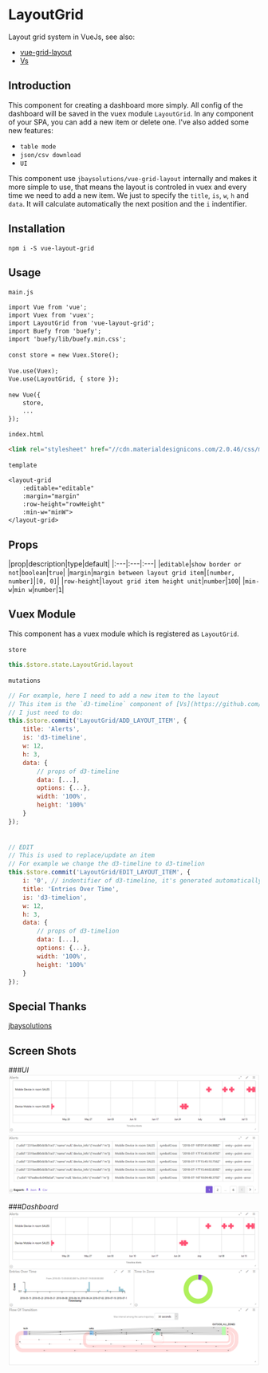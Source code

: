 # LayoutGrid

Layout grid system in VueJs, see also:

- [vue-grid-layout](https://github.com/jbaysolutions/vue-grid-layout)
- [Vs](https://github.com/GopherJ/Vs)


## Introduction

This component for creating a dashboard more simply. All config of the dashboard will be saved in the vuex module `LayoutGrid`. In any component of
your SPA, you can add a new item or delete one. I've also added some new features:

- `table mode`
- `json/csv download`
- `UI`

This component use `jbaysolutions/vue-grid-layout` internally and makes it more simple to use, that means the layout is controled in vuex and
every time we need to add a new item. We just to specify the `title`, `is`, `w`, `h` and `data`. It will calculate automatically the next position
and the `i` indentifier.


## Installation

```
npm i -S vue-layout-grid
```

## Usage

`main.js`
```
import Vue from 'vue';
import Vuex from 'vuex';
import LayoutGrid from 'vue-layout-grid';
import Buefy from 'buefy';
import 'buefy/lib/buefy.min.css';

const store = new Vuex.Store();

Vue.use(Vuex);
Vue.use(LayoutGrid, { store });

new Vue({
    store,
    ...
});
```

`index.html`

```html
<link rel="stylesheet" href="//cdn.materialdesignicons.com/2.0.46/css/materialdesignicons.min.css">
```

`template`

```vue
<layout-grid
    :editable="editable"
    :margin="margin"
    :row-height="rowHeight"
    :min-w="minW">
</layout-grid>
```


## Props

|prop|description|type|default|
|:---|:---|:---|
|`editable`|`show border or not`|`boolean`|`true`|
|`margin`|`margin between layout grid item`|`[number, number]`|`[0, 0]`|
|`row-height`|`layout grid item height unit`|`number`|`100`|
|`min-w`|`min w`|`number`|`1`|



## Vuex Module

This component has a vuex module which is registered as `LayoutGrid`.

`store`

```javascript
this.$store.state.LayoutGrid.layout
```

`mutations`

```javascript
// For example, here I need to add a new item to the layout
// This item is the `d3-timeline` component of [Vs](https://github.com/GopherJ/Vs)
// I just need to do:
this.$store.commit('LayoutGrid/ADD_LAYOUT_ITEM', {
    title: 'Alerts',
    is: 'd3-timeline',
    w: 12,
    h: 3,
    data: {
        // props of d3-timeline
        data: [...],
        options: {...},
        width: '100%',
        height: '100%'
    }
});


// EDIT
// This is used to replace/update an item
// For example we change the d3-timeline to d3-timelion
this.$store.commit('LayoutGrid/EDIT_LAYOUT_ITEM', {
    i: '0', // indentifier of d3-timeline, it's generated automatically
    title: 'Entries Over Time',
    is: 'd3-timelion',
    w: 12,
    h: 3,
    data: {
        // props of d3-timelion
        data: [...],
        options: {...},
        width: '100%',
        height: '100%'
    }
});
```


## Special Thanks

[jbaysolutions](https://github.com/jbaysolutions)



## Screen Shots

*###UI*
![Alerts](./Alerts.PNG)
![Table](./Table.PNG)


*###Dashboard*
![Dashboard](./Dashboard.PNG)
